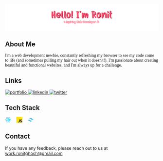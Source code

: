 
<a href="#" target="_blank"> <img src="assets/readme-header.png" /> </a>

##  About Me

 <p style="font-family: verdana">I'm a web development newbie, constantly refreshing my browser to see my code come to life (and sometimes pulling my hair out when it doesn't!). I'm passionate about creating beautiful and functional websites, and I'm always up for a challenge.</p>


##  Links

<a href="https://myportfolio.com" target="_blank">
  <img src="https://img.shields.io/badge/my_portfolio-000?style=for-the-badge&logo=ko-fi&logoColor=white" alt="portfolio">
</a>
<a href="https://www.linkedin.com/in/ronit-ghosh-7b10972a2/" target="_blank">
  <img src="https://img.shields.io/badge/linkedin-0A66C2?style=for-the-badge&logo=linkedin&logoColor=white" alt="linkedin">
</a>
<a href="https://twitter.com/ronit__ghosh" target="_blank">
  <img src="https://img.shields.io/badge/twitter-1DA1F2?style=for-the-badge&logo=twitter&logoColor=white" alt="twitter">
</a>



## Tech Stack
<pre>
<img src="assets/react.png" width="20px" height="20px"/>  <img src="assets/js.png" width="20px" height="20px"/>  <img src="assets/tailwindcss.png" width="20px" height="20px"/>
</pre>

## Contact

If you have any feedback, please reach out to us at work.ronitghosh@gmail.com

